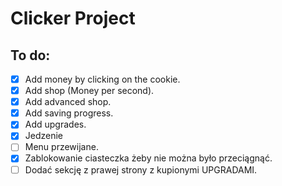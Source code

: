 # Clicker Project

## To do:
- [x] Add money by clicking on the cookie.
- [x] Add shop (Money per second).
- [x] Add advanced shop.
- [x] Add saving progress.
- [x] Add upgrades.
- [x] Jedzenie
- [ ] Menu przewijane.
- [x] Zablokowanie ciasteczka żeby nie można było przeciągnąć.
- [ ] Dodać sekcję z prawej strony z kupionymi UPGRADAMI.

